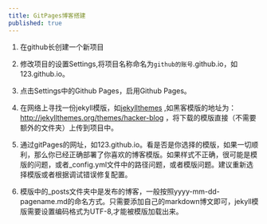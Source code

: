 ```yaml
---
title: GitPages博客搭建
published: true
---
```


1.	 在github长创建一个新项目

2.	 修改项目的设置Settings,将项目名称命名为`github的账号`.github.io，如123.github.io。

3.	 点击Settings中的Github Pages，启用Github Pages。

4.	 在网络上寻找一份jekyll模版，如[jekyllthemes](http://jekyllthemes.org) ,如黑客模版的地址为：http://jekyllthemes.org/themes/hacker-blog ，将下载的模版直接（不需要额外的文件夹）上传到项目中。

5.	 通过gitPages的网址，如123.github.io。看是否是你选择的模版，如果一切顺利，那么你已经正确部署了你喜欢的博客模版。如果样式不正确，很可能是模版的问题，或者_config.yml文件中的路径问题，或者模版问题。建议重新选择模版或者根据调试错误修复配置。

6.	 模版中的_posts文件夹中是发布的博客，一般按照yyyy-mm-dd-pagename.md的命名方式。只需要添加自己的markdown博文即可，jekyll模版需要设置编码格式为UTF-8,才能被模版加载出来。
